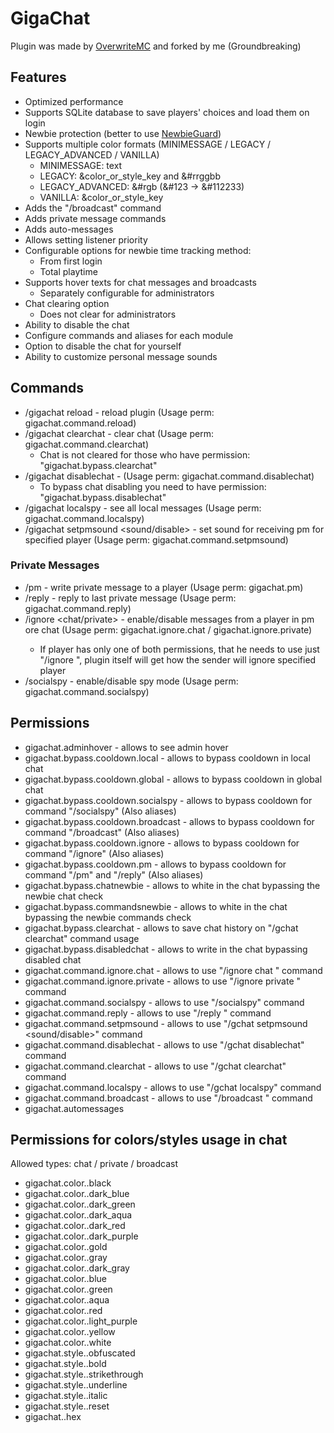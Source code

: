 # GigaChat
Plugin was made by [OverwriteMC](https://github.com/Overwrite987) and forked by me (Groundbreaking)


## Features
- Optimized performance
- Supports SQLite database to save players' choices and load them on login
- Newbie protection (better to use [NewbieGuard](https://github.com/groundbreakingmc/NewbieGuard/releases))
- Supports multiple color formats (MINIMESSAGE / LEGACY / LEGACY_ADVANCED / VANILLA)
  - MINIMESSAGE: <color>text</color>
  - LEGACY: &color_or_style_key and &#rrggbb
  - LEGACY_ADVANCED: &#rgb (&#123 -> &#112233)
  - VANILLA: &color_or_style_key
- Adds the "/broadcast" command
- Adds private message commands
- Adds auto-messages
- Allows setting listener priority
- Configurable options for newbie time tracking method:
  - From first login
  - Total playtime
- Supports hover texts for chat messages and broadcasts
  - Separately configurable for administrators
- Chat clearing option
  - Does not clear for administrators
- Ability to disable the chat
- Configure commands and aliases for each module
- Option to disable the chat for yourself
- Ability to customize personal message sounds


## Commands
- /gigachat reload - reload plugin (Usage perm: gigachat.command.reload)
- /gigachat clearchat - clear chat (Usage perm: gigachat.command.clearchat)
  - Chat is not cleared for those who have permission: "gigachat.bypass.clearchat"
- /gigachat disablechat -  (Usage perm: gigachat.command.disablechat)
  - To bypass chat disabling you need to have permission: "gigachat.bypass.disablechat"
- /gigachat localspy - see all local messages (Usage perm: gigachat.command.localspy)
- /gigachat setpmsound <player> <sound/disable> - set sound for receiving pm for specified player (Usage perm: gigachat.command.setpmsound)
### Private Messages
- /pm <player> <message> - write private message to a player (Usage perm: gigachat.pm)
- /reply <message> - reply to last private message (Usage perm: gigachat.command.reply)
- /ignore <chat/private> <player> - enable/disable messages from a player in pm ore chat (Usage perm: gigachat.ignore.chat / gigachat.ignore.private)
  - If player has only one of both permissions, that he needs to use just "/ignore <player>", plugin itself will get how the sender will ignore specified player
- /socialspy - enable/disable spy mode (Usage perm: gigachat.command.socialspy)


## Permissions
- gigachat.adminhover - allows to see admin hover
- gigachat.bypass.cooldown.local - allows to bypass cooldown in local chat
- gigachat.bypass.cooldown.global - allows to bypass cooldown in global chat
- gigachat.bypass.cooldown.socialspy - allows to bypass cooldown for command "/socialspy" (Also aliases)
- gigachat.bypass.cooldown.broadcast - allows to bypass cooldown for command "/broadcast" (Also aliases)
- gigachat.bypass.cooldown.ignore - allows to bypass cooldown for command "/ignore" (Also aliases)
- gigachat.bypass.cooldown.pm - allows to bypass cooldown for command "/pm" and "/reply" (Also aliases)
- gigachat.bypass.chatnewbie - allows to white in the chat bypassing the newbie chat check
- gigachat.bypass.commandsnewbie - allows to white in the chat bypassing the newbie commands check
- gigachat.bypass.clearchat - allows to save chat history on "/gchat clearchat" command usage
- gigachat.bypass.disabledchat - allows to write in the chat bypassing disabled chat
- gigachat.command.ignore.chat - allows to use "/ignore chat <player>" command
- gigachat.command.ignore.private - allows to use "/ignore private <player>" command
- gigachat.command.socialspy - allows to use "/socialspy" command
- gigachat.command.reply - allows to use "/reply <message>" command
- gigachat.command.setpmsound - allows to use "/gchat setpmsound <player> <sound/disable>" command
- gigachat.command.disablechat - allows to use "/gchat disablechat" command
- gigachat.command.clearchat - allows to use "/gchat clearchat" command
- gigachat.command.localspy - allows to use "/gchat localspy" command
- gigachat.command.broadcast - allows to use "/broadcast <message>" command
- gigachat.automessages


## Permissions for colors/styles usage in chat
Allowed types: chat / private / broadcast
- gigachat.color.<type>.black
- gigachat.color.<type>.dark_blue
- gigachat.color.<type>.dark_green
- gigachat.color.<type>.dark_aqua
- gigachat.color.<type>.dark_red
- gigachat.color.<type>.dark_purple
- gigachat.color.<type>.gold
- gigachat.color.<type>.gray
- gigachat.color.<type>.dark_gray
- gigachat.color.<type>.blue
- gigachat.color.<type>.green
- gigachat.color.<type>.aqua
- gigachat.color.<type>.red
- gigachat.color.<type>.light_purple
- gigachat.color.<type>.yellow
- gigachat.color.<type>.white
- gigachat.style.<type>.obfuscated
- gigachat.style.<type>.bold
- gigachat.style.<type>.strikethrough
- gigachat.style.<type>.underline
- gigachat.style.<type>.italic
- gigachat.style.<type>.reset
- gigachat.<type>.hex